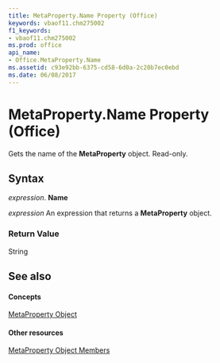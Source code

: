 ```yaml
---
title: MetaProperty.Name Property (Office)
keywords: vbaof11.chm275002
f1_keywords:
- vbaof11.chm275002
ms.prod: office
api_name:
- Office.MetaProperty.Name
ms.assetid: c93e92bb-6375-cd58-6d0a-2c20b7ec0ebd
ms.date: 06/08/2017
---
```



# MetaProperty.Name Property (Office)

Gets the name of the **MetaProperty** object. Read-only.


## Syntax

 _expression_. **Name**

 _expression_ An expression that returns a **MetaProperty** object.


### Return Value

String


## See also


#### Concepts


[MetaProperty Object](metaproperty-object-office.md)
#### Other resources


[MetaProperty Object Members](metaproperty-members-office.md)


